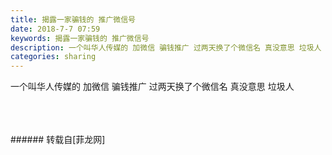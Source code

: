 ```yaml
---
title: 揭露一家骗钱的 推广微信号
date: 2018-7-7 07:59
keywords: 揭露一家骗钱的 推广微信号
description: 一个叫华人传媒的 加微信 骗钱推广 过两天换了个微信名 真没意思 垃圾人
categories: sharing
---
```

<td class="t_f" id="postmessage_1487423">

一个叫华人传媒的 加微信 骗钱推广 过两天换了个微信名 真没意思 垃圾人<br/>
<img alt="" border="0" class="zoom" data-cf-modified-f4b710d539fd7684102c95c7-="" file="http://www.flw.ph/data/appbyme/upload/image/201807/07/Nt0g0wpAMVQm.jpg" id="aimg_ZQ5vy" lazyloadthumb="1" onclick="" onmouseover="" src="http://www.flw.ph/data/appbyme/upload/image/201807/07/Nt0g0wpAMVQm.jpg"/><br/>
<br/>
<img alt="" border="0" class="zoom" data-cf-modified-f4b710d539fd7684102c95c7-="" file="http://www.flw.ph/data/appbyme/upload/image/201807/07/DkJNtNLBLFib.jpg" id="aimg_SD4V7" lazyloadthumb="1" onclick="" onmouseover="" src="http://www.flw.ph/data/appbyme/upload/image/201807/07/DkJNtNLBLFib.jpg"/><br/>
<br/>
<img alt="" border="0" class="zoom" data-cf-modified-f4b710d539fd7684102c95c7-="" file="http://www.flw.ph/data/appbyme/upload/image/201807/07/pa90cECAhV38.jpg" id="aimg_c1MxT" lazyloadthumb="1" onclick="" onmouseover="" src="http://www.flw.ph/data/appbyme/upload/image/201807/07/pa90cECAhV38.jpg"/><br/>
<br/>
</td>
###### 转载自[菲龙网]